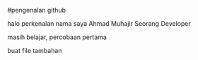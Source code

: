 #pengenalan github

halo perkenalan nama saya Ahmad Muhajir
Seorang Developer

masih belajar, percobaan pertama

buat file tambahan